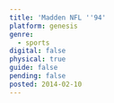 ```yaml
---
title: 'Madden NFL ''94'
platform: genesis
genre:
  - sports
digital: false
physical: true
guide: false
pending: false
posted: 2014-02-10
---
```


